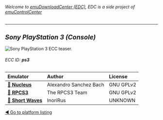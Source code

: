 ###### Welcome to [emuDownloadCenter (EDC)](https://github.com/PhoenixInteractiveNL/emuDownloadCenter/wiki/), EDC is a side project of [emuControlCenter](https://github.com/PhoenixInteractiveNL/emuControlCenter/wiki/)
***
## _Sony PlayStation 3 (Console)_
![](https://raw.githubusercontent.com/wiki/PhoenixInteractiveNL/emuDownloadCenter/images_platform/ecc_ps3_teaser.png "Sony PlayStation 3 ECC teaser.")
###### ECC ID: **ps3**

| Emulator   | Author      | License     |
|:-----------|:------------|:------------|
| [:file_folder: **Nucleus**](https://github.com/PhoenixInteractiveNL/emuDownloadCenter/wiki/Emulator-nucleus#menu) | Alexandro Sanchez Bach | GNU GPLv2 |
| [:file_folder: **RPCS3**](https://github.com/PhoenixInteractiveNL/emuDownloadCenter/wiki/Emulator-rpcs3#menu) | The RPCS3 Team | GNU GPLv2 |
| [:file_folder: **Short Waves**](https://github.com/PhoenixInteractiveNL/emuDownloadCenter/wiki/Emulator-shortwaves#menu) | InoriRus | UNKNOWN |

[:arrow_backward: Go to platform listing](https://github.com/PhoenixInteractiveNL/emuDownloadCenter/wiki/EDC-Platform-List)
